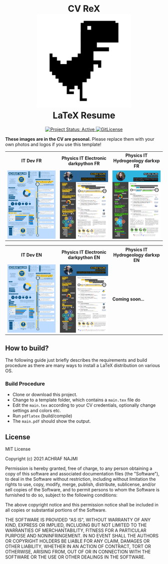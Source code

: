 <h1 align="center">
  CV ReX
  <br />
  <img alt="cvrex icon" src="./previews/cvrex.svg" height="300px" />
  <br />
  LaTeX Resume
</h1>

<div align="center">
  <a href="http://www.repostatus.org/#active" title="Project Status: Active – The project has reached a stable, usable state and is being actively developed.">
    <img src="http://www.repostatus.org/badges/latest/active.svg" alt="Project Status: Active" />
  </a>
  <a href="https://gitlicense.com/license/NajmiAchraf/cvrex">
    <img src="https://gitlicense.com/badge/NajmiAchraf/cvrex" alt="GitLicense" />
  </a>	
</div>


**These images are in the CV are pesonal.**
Please replace them with your own photos and logos if you use this template!


<div align="center">

<table width="100%" margin-left="auto" margin-right="auto">
  <tr>
    <th>IT Dev FR</th>
    <th>Physics IT Electronic darkpython FR</th>
    <th>Physics IT Hydrogeology darkxp FR</th>
  </tr>
  <tr>
    <td width="33%">
      <img src="previews/it-dev_fr.png" 
        alt="IT Dev CV example preview" />
    </td>
    <td width="33%">
      <img src="previews/it-electronic-darkpython_fr.png" 
        alt="IT Electronic CV example preview" />
    </td>
    <td width="33%">
      <img src="previews/it-hydrogeology-darkxp_fr.png" 
        alt="IT Hydrogeology CV example preview" />
    </td>
  </tr>
</table>
</div>

<table>
    <tr>
       	<th>IT Dev EN</th>
        <th>Physics IT Electronic darkpython EN</th>
       	<th>Physics IT Hydrogeology darkxp EN</th>
    </tr>
    	<tr>	
    		<td width="33%">
    			<img src="previews/it-dev_en.png"
    				alt="IT Dev CV example preview" />
    		</td>
        <td width="33%">
          <img src="previews/it-electronic-darkpython_en.png" 
            alt="IT Electronic CV example preview" />
        </td>
    		<td width="33%">
    			<h4>Coming soon...</h4>
            </td>    	
    	</tr>
</table>
</div>

## How to build?

The following guide just briefly describes the requirements and build procedure as there are many ways to install a LaTeX distribution on various OS.


### Build Procedure


 * Clone or download this project. 
 * Change to a template folder, which contains a `main.tex` file do
 * Edit the `main.tex` according to your CV credentials, optionally change settings and colors etc.
 * Run `pdflatex` (build/compile) 
 * The `main.pdf` should show the output.


## License

MIT License

Copyright (c) 2021 ACHRAF NAJMI

Permission is hereby granted, free of charge, to any person obtaining a copy of this software and associated documentation files (the "Software"), to deal in the Software without restriction, including without limitation the rights to use, copy, modify, merge, publish, distribute, sublicense, and/or sell copies of the Software, and to permit persons to whom the Software is furnished to do so, subject to the following conditions:

The above copyright notice and this permission notice shall be included in all copies or substantial portions of the Software.

THE SOFTWARE IS PROVIDED "AS IS", WITHOUT WARRANTY OF ANY KIND, EXPRESS OR IMPLIED, INCLUDING BUT NOT LIMITED TO THE WARRANTIES OF MERCHANTABILITY, FITNESS FOR A PARTICULAR PURPOSE AND NONINFRINGEMENT.
IN NO EVENT SHALL THE AUTHORS OR COPYRIGHT HOLDERS BE LIABLE FOR ANY CLAIM, DAMAGES OR OTHER LIABILITY, WHETHER IN AN ACTION OF CONTRACT, TORT OR OTHERWISE, ARISING FROM, OUT OF OR IN CONNECTION WITH THE SOFTWARE OR THE USE OR OTHER DEALINGS IN THE SOFTWARE.


